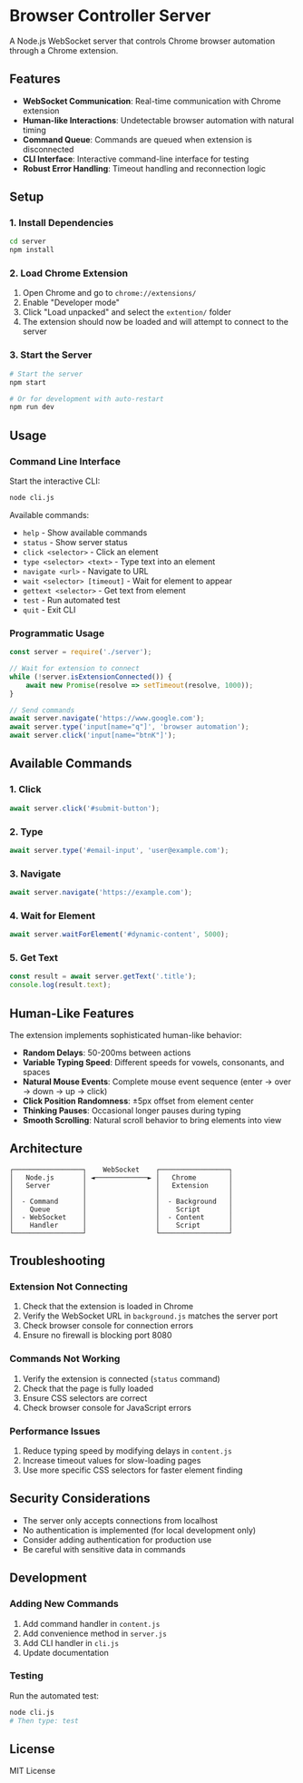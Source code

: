 # Browser Controller Server

A Node.js WebSocket server that controls Chrome browser automation through a Chrome extension.

## Features

- **WebSocket Communication**: Real-time communication with Chrome extension
- **Human-like Interactions**: Undetectable browser automation with natural timing
- **Command Queue**: Commands are queued when extension is disconnected
- **CLI Interface**: Interactive command-line interface for testing
- **Robust Error Handling**: Timeout handling and reconnection logic

## Setup

### 1. Install Dependencies

```bash
cd server
npm install
```

### 2. Load Chrome Extension

1. Open Chrome and go to `chrome://extensions/`
2. Enable "Developer mode"
3. Click "Load unpacked" and select the `extention/` folder
4. The extension should now be loaded and will attempt to connect to the server

### 3. Start the Server

```bash
# Start the server
npm start

# Or for development with auto-restart
npm run dev
```

## Usage

### Command Line Interface

Start the interactive CLI:

```bash
node cli.js
```

Available commands:
- `help` - Show available commands
- `status` - Show server status
- `click <selector>` - Click an element
- `type <selector> <text>` - Type text into an element
- `navigate <url>` - Navigate to URL
- `wait <selector> [timeout]` - Wait for element to appear
- `gettext <selector>` - Get text from element
- `test` - Run automated test
- `quit` - Exit CLI

### Programmatic Usage

```javascript
const server = require('./server');

// Wait for extension to connect
while (!server.isExtensionConnected()) {
    await new Promise(resolve => setTimeout(resolve, 1000));
}

// Send commands
await server.navigate('https://www.google.com');
await server.type('input[name="q"]', 'browser automation');
await server.click('input[name="btnK"]');
```

## Available Commands

### 1. Click
```javascript
await server.click('#submit-button');
```

### 2. Type
```javascript
await server.type('#email-input', 'user@example.com');
```

### 3. Navigate
```javascript
await server.navigate('https://example.com');
```

### 4. Wait for Element
```javascript
await server.waitForElement('#dynamic-content', 5000);
```

### 5. Get Text
```javascript
const result = await server.getText('.title');
console.log(result.text);
```

## Human-Like Features

The extension implements sophisticated human-like behavior:

- **Random Delays**: 50-200ms between actions
- **Variable Typing Speed**: Different speeds for vowels, consonants, and spaces
- **Natural Mouse Events**: Complete mouse event sequence (enter → over → down → up → click)
- **Click Position Randomness**: ±5px offset from element center
- **Thinking Pauses**: Occasional longer pauses during typing
- **Smooth Scrolling**: Natural scroll behavior to bring elements into view

## Architecture

```
┌─────────────────┐    WebSocket    ┌─────────────────┐
│   Node.js       │ ◄─────────────► │   Chrome        │
│   Server        │                 │   Extension     │
│                 │                 │                 │
│  - Command      │                 │  - Background   │
│    Queue        │                 │    Script       │
│  - WebSocket    │                 │  - Content      │
│    Handler      │                 │    Script       │
└─────────────────┘                 └─────────────────┘
```

## Troubleshooting

### Extension Not Connecting

1. Check that the extension is loaded in Chrome
2. Verify the WebSocket URL in `background.js` matches the server port
3. Check browser console for connection errors
4. Ensure no firewall is blocking port 8080

### Commands Not Working

1. Verify the extension is connected (`status` command)
2. Check that the page is fully loaded
3. Ensure CSS selectors are correct
4. Check browser console for JavaScript errors

### Performance Issues

1. Reduce typing speed by modifying delays in `content.js`
2. Increase timeout values for slow-loading pages
3. Use more specific CSS selectors for faster element finding

## Security Considerations

- The server only accepts connections from localhost
- No authentication is implemented (for local development only)
- Consider adding authentication for production use
- Be careful with sensitive data in commands

## Development

### Adding New Commands

1. Add command handler in `content.js`
2. Add convenience method in `server.js`
3. Add CLI handler in `cli.js`
4. Update documentation

### Testing

Run the automated test:
```bash
node cli.js
# Then type: test
```

## License

MIT License 